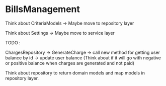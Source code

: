 # BillsManagement

Think about CriteriaModels -> Maybe move to repository layer

Think about Settings -> Maybe move to service layer

TODO :

ChargesRepository -> GenerateCharge -> call new method for getting user balance by id -> update user balance
(Think about if it will go with negative or positive balance when charges are generated and not paid)


Think about repository to return domain models and map models in repository layer.